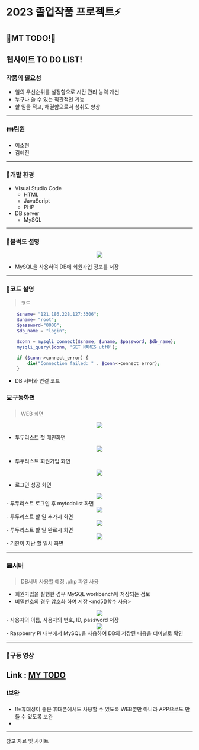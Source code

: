 # 2023 졸업작품 프로젝트⚡

## 📝MT TODO!📌
## 웹사이트 TO DO LIST! 

### 작품의 필요성
- 일의 우선순위를 설정함으로 시간 관리 능력 개선
- 누구나 쓸 수 있는 직관적인 기능
- 할 일을 적고, 해결함으로서 성취도 향상

---------------------------------------------------------------------------------------------------------------------


### **👪팀원**  

 - 이소현
 - 김예진


---
### 🔧개발 환경

- VIsual Studio Code 
   - HTML
   - JavaScript
   - PHP
- DB server
   - MySQL
---
###  📃블럭도 설명
<center>
     <img src=https://github.com/yejinnnnnn/graduation_project/assets/105187744/68ce0e95-f202-4f6e-a61a-541d3bc061e0>
</center>

- MySQL을 사용하여 DB에 회원가입 정보를 저장
---
###  📘코드 설명
 

 > 코드

```php
	$sname= "121.186.228.127:3306";
	$uname= "root";	
	$password="0000";
	$db_name = "login";

	$conn = mysqli_connect($sname, $uname, $password, $db_name);
	mysqli_query($conn, 'SET NAMES utf8');

	if ($conn->connect_error) {
		die("Connection failed: " . $conn->connect_error);
	}
```
- DB 서버와 연결 코드


###  💻구동화면

 >  WEB 회면
   
<center>
     <img src="https://github.com/yejinnnnnn/graduation_project/assets/105187744/02ad292d-5aca-4699-a446-52b79fd2e2c4.PNG">
</center>

- 투두리스트 첫 메인화면 

 
<center>
     <img src="https://github.com/yejinnnnnn/graduation_project/assets/105187744/9ae4e4d4-22c6-41b4-8f8f-66981c26cd43.PNG">
</center>

- 투두리스트 회원가입 화면 


<center>
     <img src="https://github.com/yejinnnnnn/graduation_project/assets/105187744/f1fa38b3-317e-4839-8f62-02b260812240.PNG">
</center>

- 로그인 성공 화면

<center>
     <img src="https://github.com/yejinnnnnn/graduation_project/assets/105187744/df1edbe8-4b96-4120-a37d-411e241abadd.PNG">
</center>
- 투두리스트 로그인 후 mytodolist 화면 


<center>
     <img src="https://github.com/yejinnnnnn/graduation_project/assets/105187744/080f5d12-99d3-4824-aedd-b09398072eec.PNG">
</center>
- 투두리스트 할 일 추가시 화면


<center>
     <img src="https://github.com/yejinnnnnn/graduation_project/assets/105187744/0c670447-303b-4405-9e14-d7081f4372ea.PNG">
</center>
- 투두리스트 할 일 완료시 화면


<center>
     <img src="https://github.com/yejinnnnnn/graduation_project/assets/105187744/8d595daf-9c9a-400a-8a7f-02f4b871eb10.PNG">
</center>
- 기한이 지난 할 일시 화면


---


###  📟서버 

> DB서버 사용할 예정 .php 파일 사용

- 회원가입을 실행한 경우 MySQL workbench에 저장되는 정보
- 비밀번호의 경우 암호화 하여 저장 <md5()함수 사용>

<center>
     <img src="https://user-images.githubusercontent.com/105187744/236686546-d59a8419-921d-4ea5-85c7-4844a0d723a7.PNG">
</center>
- 사용자의 이름, 사용자의 번호, ID, password 저장


<center>
     <img src="https://user-images.githubusercontent.com/105187744/236686646-bdfcd016-48c0-4037-82c4-2eea02a31c5c.PNG">
</center>
- Raspberry PI 내부에서 MySQL을 사용하여 DB의 저장된 내용을 터미널로 확인
 
---
###  🎥구동 영상 

Link : [MY TODO](https://youtu.be/HTawKec7Uyg, "GO TO MY TODOLIST link")
---
### ❗보완

- ‼※휴대성이 좋은 휴대폰에서도 사용할 수 있도록 WEB뿐만 아니라 APP으로도 만들 수 있도록 보완
- 
---
참고 자료 및 사이트
